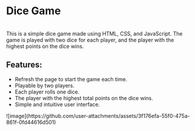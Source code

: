 <h1>Dice Game</h1>
<br>
This is a simple dice game made using HTML, CSS, and JavaScript. 
The game is played with two dice for each player, and the player with the highest points on the dice wins.

<h2>Features:</h2>
<ul>
  <li>Refresh the page to start the game each time.</li>
  <li>Playable by two players.</li>
  <li>Each player rolls one dice.</li>
  <li>The player with the highest total points on the dice wins.</li>
  <li>Simple and intuitive user interface.</li>
</ul>
![image](https://github.com/user-attachments/assets/3f176efa-55f0-475a-861f-0fd44616d501)
